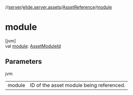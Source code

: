 //[server](../../../index.md)/[elide.server.assets](../index.md)/[AssetReference](index.md)/[module](module.md)

# module

[jvm]\
val [module](module.md): [AssetModuleId](../../elide.server/index.md#-803173189%2FClasslikes%2F-1343588467)

## Parameters

jvm

| | |
|---|---|
| module | ID of the asset module being referenced. |

